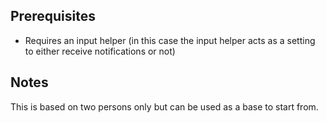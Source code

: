 ## Prerequisites 

- Requires an input helper (in this case the input helper acts as a setting to either receive notifications or not)



## Notes 

This is based on two persons only but can be used as a base to start from.

